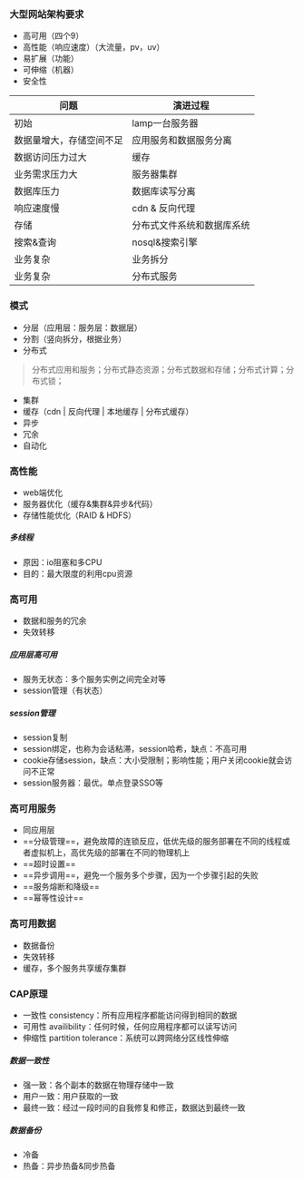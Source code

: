 ### 大型网站架构要求
- 高可用（四个9）
- 高性能（响应速度）（大流量，pv，uv）
- 易扩展（功能）
- 可伸缩（机器）
- 安全性

问题 | 演进过程
---|---
初始 | lamp一台服务器
数据量增大，存储空间不足| 应用服务和数据服务分离
数据访问压力过大 | 缓存
业务需求压力大 | 服务器集群
数据库压力 | 数据库读写分离
响应速度慢 | cdn & 反向代理
存储 | 分布式文件系统和数据库系统
搜索&查询 | nosql&搜索引擎
业务复杂 | 业务拆分
业务复杂 | 分布式服务



### 模式
- 分层（应用层：服务层：数据层）
- 分割（竖向拆分，根据业务）
- 分布式
> 分布式应用和服务；分布式静态资源；分布式数据和存储；分布式计算；分布式锁；
- 集群
- 缓存（cdn | 反向代理 | 本地缓存 | 分布式缓存）
- 异步
- 冗余
- 自动化



### 高性能
- web端优化
- 服务器优化（缓存&集群&异步&代码）
- 存储性能优化（RAID & HDFS）


##### 多线程
- 原因：io阻塞和多CPU 
- 目的：最大限度的利用cpu资源


### 高可用
- 数据和服务的冗余
- 失效转移

##### 应用层高可用
- 服务无状态：多个服务实例之间完全对等
- session管理（有状态）

##### session管理
- session复制
- session绑定，也称为会话粘滞，session哈希，缺点：不高可用
- cookie存储session，缺点：大小受限制；影响性能；用户关闭cookie就会访问不正常
- session服务器：最优。单点登录SSO等

### 高可用服务
- 同应用层
- ==分级管理==，避免故障的连锁反应，低优先级的服务部署在不同的线程或者虚拟机上，高优先级的部署在不同的物理机上
- ==超时设置==
- ==异步调用==，避免一个服务多个步骤，因为一个步骤引起的失败
- ==服务熔断和降级==
- ==幂等性设计==


### 高可用数据
- 数据备份
- 失效转移
- 缓存，多个服务共享缓存集群

### CAP原理
- 一致性 consistency：所有应用程序都能访问得到相同的数据
- 可用性 availibility：任何时候，任何应用程序都可以读写访问
- 伸缩性 partition tolerance：系统可以跨网络分区线性伸缩

##### 数据一致性
- 强一致：各个副本的数据在物理存储中一致
- 用户一致：用户获取的一致
- 最终一致：经过一段时间的自我修复和修正，数据达到最终一致

##### 数据备份
- 冷备
- 热备：异步热备&同步热备





